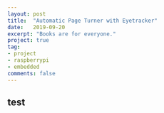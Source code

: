 ```yaml
---
layout: post
title:  "Automatic Page Turner with Eyetracker"
date:   2019-09-20
excerpt: "Books are for everyone."
project: true
tag:
- project 
- raspberrypi
- embedded
comments: false
---
```


## test

